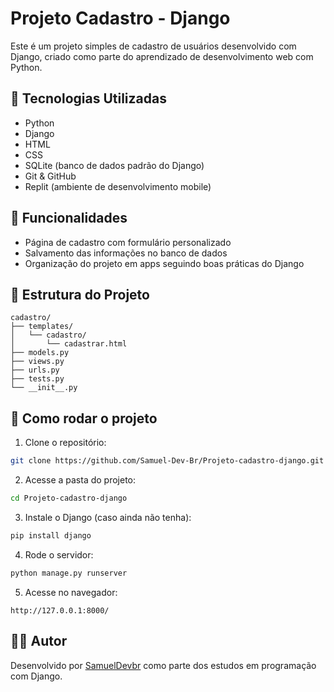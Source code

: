 # Projeto Cadastro - Django

Este é um projeto simples de cadastro de usuários desenvolvido com Django, criado como parte do aprendizado de desenvolvimento web com Python.

## 🔧 Tecnologias Utilizadas

- Python
- Django
- HTML
- CSS
- SQLite (banco de dados padrão do Django)
- Git & GitHub
- Replit (ambiente de desenvolvimento mobile)

## 📌 Funcionalidades

- Página de cadastro com formulário personalizado
- Salvamento das informações no banco de dados
- Organização do projeto em apps seguindo boas práticas do Django

## 📁 Estrutura do Projeto

```
cadastro/
├── templates/
│   └── cadastro/
│       └── cadastrar.html
├── models.py
├── views.py
├── urls.py
├── tests.py
└── __init__.py
```

## 🚀 Como rodar o projeto

1. Clone o repositório:
```bash
git clone https://github.com/Samuel-Dev-Br/Projeto-cadastro-django.git
```

2. Acesse a pasta do projeto:
```bash
cd Projeto-cadastro-django
```

3. Instale o Django (caso ainda não tenha):
```bash
pip install django
```

4. Rode o servidor:
```bash
python manage.py runserver
```

5. Acesse no navegador:
```
http://127.0.0.1:8000/
```

## 👨‍💻 Autor

Desenvolvido por [SamuelDevbr](https://github.com/Samuel-Dev-Br) como parte dos estudos em programação com Django.

